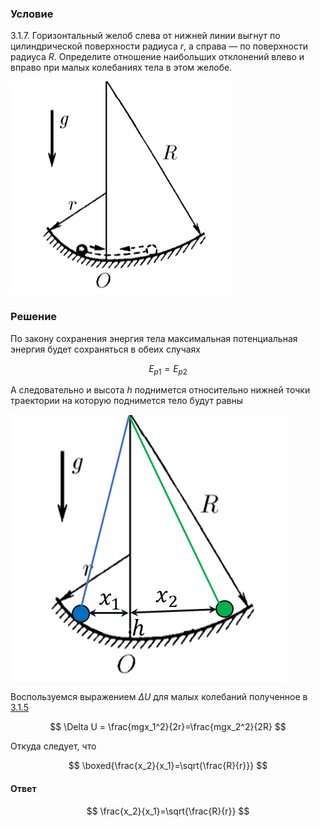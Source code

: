 ###  Условие

$3.1.7.$ Горизонтальный желоб слева от нижней линии выгнут по цилиндрической поверхности радиуса $r$, а справа — по поверхности радиуса $R$. Определите отношение наибольших отклонений влево и вправо при малых колебаниях тела в этом желобе.

![ К задаче $3.1.7$ |354x340, 26%](../../img/3.1.7/statement.png)

### Решение

По закону сохранения энергия тела максимальная потенциальная энергия будет сохраняться в обеих случаях

$$
E_{p1}=E_{p2}
$$

А следовательно и высота $h$ поднимется относительно нижней точки траектории на которую поднимется тело будут равны

![ Положение шарика в крайних точках траектории |442x426, 39%](../../img/3.1.7/3.1.7_1.png)

Воспользуемся выражением $\Delta U$ для малых колебаний полученное в [3.1.5](../3.1.5)

$$
\Delta U = \frac{mgx_1^2}{2r}=\frac{mgx_2^2}{2R}
$$

Откуда следует, что

$$
\boxed{\frac{x_2}{x_1}=\sqrt{\frac{R}{r}}}
$$

#### Ответ

$$
\frac{x_2}{x_1}=\sqrt{\frac{R}{r}}
$$